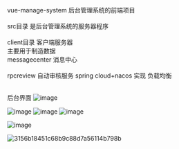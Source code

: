vue-manage-system  后台管理系统的前端项目</br></br>
src目录 是后台管理系统的服务器程序</br>
</br>
client目录  客户端服务器</br>
主要用于制造数据</br>
messagecenter 消息中心</br>
</br>
rpcreview 自动审核服务 spring cloud+nacos 实现 负载均衡</br></br>


后台界面
![image](https://github.com/fengxiang1990/image-manager/assets/5101992/990f6e14-1b15-49c5-a209-a14d05ea9e5c)

![image](https://github.com/fengxiang1990/image-manager/assets/5101992/e51b0137-c886-4ff1-bac4-d0d1b1b76586)
![image](https://github.com/fengxiang1990/image-manager/assets/5101992/96bd5f3f-e3ab-48d4-bf48-13f8e9f3d3fa)
![image](https://github.com/fengxiang1990/image-manager/assets/5101992/bd27abe5-1148-4ffd-933a-c771dc2a0079)



![image](https://github.com/fengxiang1990/image-manager/assets/5101992/b6a75026-8f4f-408b-9093-a9d3891740a8)

![3156b18451c68b9c88d7a56114b798b](https://github.com/fengxiang1990/image-manager/assets/5101992/0bb9f431-2e65-4e81-a7e9-d6cffbe3ecd8)
